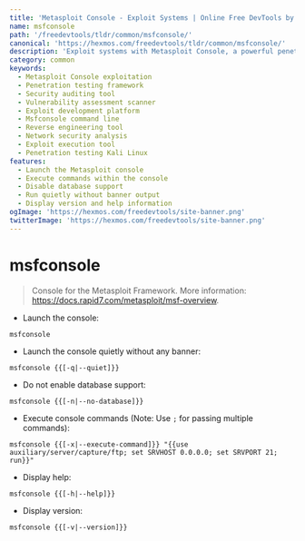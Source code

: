 ```yaml
---
title: 'Metasploit Console - Exploit Systems | Online Free DevTools by Hexmos'
name: msfconsole
path: '/freedevtools/tldr/common/msfconsole/'
canonical: 'https://hexmos.com/freedevtools/tldr/common/msfconsole/'
description: 'Exploit systems with Metasploit Console, a powerful penetration testing framework. Conduct vulnerability assessments and security audits efficiently. Free online tool, no registration required.'
category: common
keywords:
  - Metasploit Console exploitation
  - Penetration testing framework
  - Security auditing tool
  - Vulnerability assessment scanner
  - Exploit development platform
  - Msfconsole command line
  - Reverse engineering tool
  - Network security analysis
  - Exploit execution tool
  - Penetration testing Kali Linux
features:
  - Launch the Metasploit console
  - Execute commands within the console
  - Disable database support
  - Run quietly without banner output
  - Display version and help information
ogImage: 'https://hexmos.com/freedevtools/site-banner.png'
twitterImage: 'https://hexmos.com/freedevtools/site-banner.png'
---
```


# msfconsole

> Console for the Metasploit Framework.
> More information: <https://docs.rapid7.com/metasploit/msf-overview>.

- Launch the console:

`msfconsole`

- Launch the console quietly without any banner:

`msfconsole {{[-q|--quiet]}}`

- Do not enable database support:

`msfconsole {{[-n|--no-database]}}`

- Execute console commands (Note: Use `;` for passing multiple commands):

`msfconsole {{[-x|--execute-command]}} "{{use auxiliary/server/capture/ftp; set SRVHOST 0.0.0.0; set SRVPORT 21; run}}"`

- Display help:

`msfconsole {{[-h|--help]}}`

- Display version:

`msfconsole {{[-v|--version]}}`
